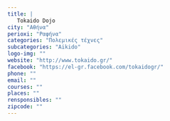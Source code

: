 ```yaml
---
title: |
   Tokaido Dojo
city: "Αθήνα"
perioxi: "Ραφήνα"
categories: "Πολεμικές τέχνες"
subcategories: "Aikido"
logo-img: ""
website: "http://www.tokaido.gr/"
facebook: "https://el-gr.facebook.com/tokaidogr/"
phone: ""
email: ""
courses: ""
places: ""
rensponsibles: ""
zipcode: ""
---
```




